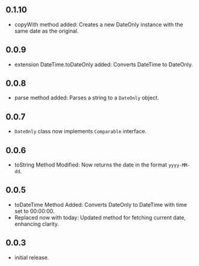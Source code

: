 ## 0.1.10

* copyWith method added: Creates a new DateOnly instance with the same date as the original.

## 0.0.9

* extension DateTime.toDateOnly added: Converts DateTime to DateOnly.

## 0.0.8

* parse method added: Parses a string to a `DateOnly` object.

## 0.0.7

* `DateOnly` class now implements `Comparable` interface.

## 0.0.6

* toString Method Modified: Now returns the date in the format `yyyy-MM-dd`.

## 0.0.5

* toDateTime Method Added: Converts DateOnly to DateTime with time set to 00:00:00.
* Replaced now with today: Updated method for fetching current date, enhancing clarity.

## 0.0.3

* initial release.
